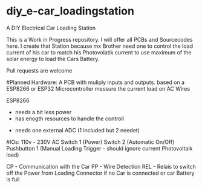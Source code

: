 # diy_e-car_loadingstation
A DIY Electrical Car Loading Station


This is a Work in Progress repository.
I will offer all PCBs and Sourcecodes here.
I create that Station because mx Brother need one to control the load current of his car to match his Photovolatik current to use maximum of the solar energy to load
the Cars Battery.

Pull requests are welcome

#Planned Hardware:
A PCB with muliply inputs and outputs.
based on a ESP8266 or ESP32 Microcontroller
messure the current load on AC Wires



ESP8266
+ needs a bit less power
+ has enogth resources to handle the controll
- needs one external ADC (1 included but 2 needet)


#IOs:
110v - 230V AC
Switch 1 (Power)
Switch 2 (Automatic On/Off)
Pushbutton 1 (Manual Loading Trigger - should ignore current Photovoltaik load)

CP - Communication with the Car
PP - Wire Detection
REL - Relais to switch off the Power from Loading Connector if no Car is connected or car Battery is full

